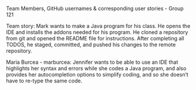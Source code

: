 Team Members, GitHub usernames & corresponding user stories - Group 121

Team story:
Mark wants to make a Java program for his class. He opens the IDE and installs the addons needed for his program. 
He cloned a repository from git and opened the README file for instructions. 
After completing all TODOS, he staged, committed, and pushed his changes to the remote repository.

Maria Burcea - marburcea:
Jennifer wants to be able to use an IDE that highlights her syntax and errors while she codes a Java program, 
and also provides her autocompletion options to simplify coding, and so she doesn’t have to re-type the same code.
